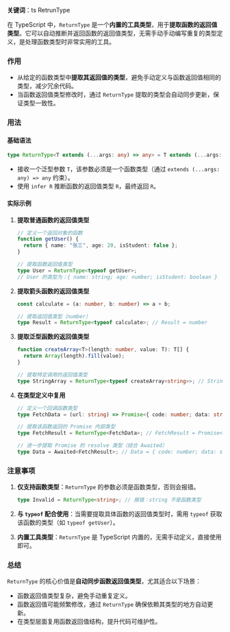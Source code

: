 **关键词**：ts RetrunType

在 TypeScript 中，`ReturnType` 是一个**内置的工具类型**，用于**提取函数的返回值类型**。它可以自动推断并返回函数的返回值类型，无需手动手动编写重复的类型定义，是处理函数类型时非常实用的工具。

### **作用**

- 从给定的函数类型中**提取其返回值的类型**，避免手动定义与函数返回值相同的类型，减少冗余代码。
- 当函数返回值类型修改时，通过 `ReturnType` 提取的类型会自动同步更新，保证类型一致性。

### **用法**

#### 基础语法

```typescript
type ReturnType<T extends (...args: any) => any> = T extends (...args: any) => infer R ? R : any;
```

- 接收一个泛型参数 `T`，该参数必须是一个函数类型（通过 `extends (...args: any) => any` 约束）。
- 使用 `infer R` 推断函数的返回值类型 `R`，最终返回 `R`。

#### 实际示例

1. **提取普通函数的返回值类型**

   ```typescript
   // 定义一个返回对象的函数
   function getUser() {
     return { name: "张三", age: 20, isStudent: false };
   }

   // 提取函数返回值类型
   type User = ReturnType<typeof getUser>;
   // User 的类型为：{ name: string; age: number; isStudent: boolean }
   ```

2. **提取箭头函数的返回值类型**

   ```typescript
   const calculate = (a: number, b: number) => a + b;

   // 提取返回值类型（number）
   type Result = ReturnType<typeof calculate>; // Result = number
   ```

3. **提取泛型函数的返回值类型**

   ```typescript
   function createArray<T>(length: number, value: T): T[] {
     return Array(length).fill(value);
   }

   // 提取特定调用的返回值类型
   type StringArray = ReturnType<typeof createArray<string>>; // StringArray = string[]
   ```

4. **在类型定义中复用**

   ```typescript
   // 定义一个回调函数类型
   type FetchData = (url: string) => Promise<{ code: number; data: string }>;

   // 提取该函数返回的 Promise 内部类型
   type FetchResult = ReturnType<FetchData>; // FetchResult = Promise<{ code: number; data: string }>

   // 进一步提取 Promise 的 resolve 类型（结合 Awaited）
   type Data = Awaited<FetchResult>; // Data = { code: number; data: string }
   ```

### **注意事项**

1. **仅支持函数类型**：`ReturnType` 的参数必须是函数类型，否则会报错。

   ```typescript
   type Invalid = ReturnType<string>; // 报错：string 不是函数类型
   ```

2. **与 `typeof` 配合使用**：当需要提取具体函数的返回值类型时，需用 `typeof` 获取该函数的类型（如 `typeof getUser`）。

3. **内置工具类型**：`ReturnType` 是 TypeScript 内置的，无需手动定义，直接使用即可。

### **总结**

`ReturnType` 的核心价值是**自动同步函数返回值类型**，尤其适合以下场景：

- 函数返回值类型复杂，避免手动重复定义。
- 函数返回值可能频繁修改，通过 `ReturnType` 确保依赖其类型的地方自动更新。
- 在类型层面复用函数返回值结构，提升代码可维护性。
